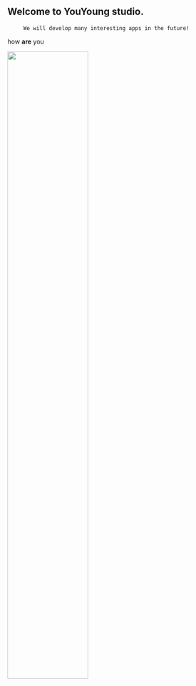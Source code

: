 

##       Welcome to YouYoung studio.
         We will develop many interesting apps in the future!

<html>
 <p> how <b>are</b> you </p>
 <img src="https://youyoungstudio.github.io/pdmreader/iPhone11tablelist.png" width="60%" height="60%">
</html>
